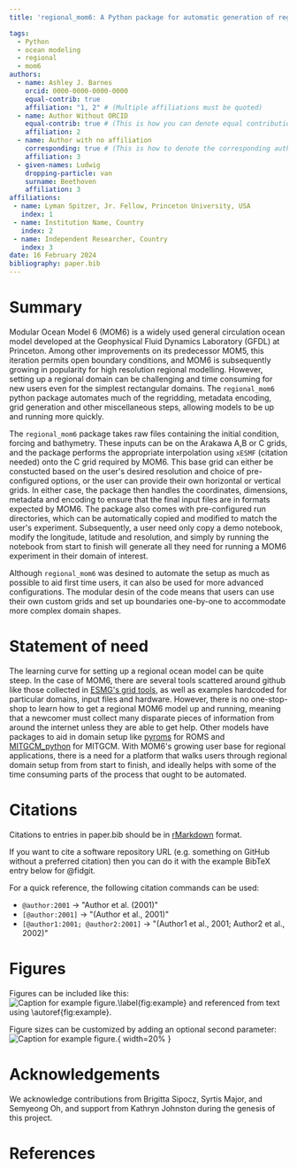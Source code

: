 ```yaml
---
title: 'regional_mom6: A Python package for automatic generation of regional configurations for the Modular Ocean Model 6'

tags:
  - Python
  - ocean modeling
  - regional
  - mom6
authors:
  - name: Ashley J. Barnes
    orcid: 0000-0000-0000-0000
    equal-contrib: true
    affiliation: "1, 2" # (Multiple affiliations must be quoted)
  - name: Author Without ORCID
    equal-contrib: true # (This is how you can denote equal contributions between multiple authors)
    affiliation: 2
  - name: Author with no affiliation
    corresponding: true # (This is how to denote the corresponding author)
    affiliation: 3
  - given-names: Ludwig
    dropping-particle: van
    surname: Beethoven
    affiliation: 3
affiliations:
 - name: Lyman Spitzer, Jr. Fellow, Princeton University, USA
   index: 1
 - name: Institution Name, Country
   index: 2
 - name: Independent Researcher, Country
   index: 3
date: 16 February 2024
bibliography: paper.bib
---
```



# Summary

Modular Ocean Model 6 (MOM6) is a widely used general circulation ocean model developed at the Geophysical Fluid Dynamics Laboratory (GFDL) at Princeton. Among other improvements on its predecessor MOM5, this iteration permits open boundary conditions, and MOM6 is subsequently growing in popularity for high resolution regional modelling. However, setting up a regional domain can be challenging and time consuming for new users even for the simplest rectangular domains. The `regional_mom6` python package automates much of the regridding, metadata encoding, grid generation and other miscellaneous steps, allowing models to be up and running more quickly. 

The `regional_mom6` package takes raw files containing the initial condition, forcing and bathymetry. These inputs can be on the Arakawa A,B or C grids, and the package performs the appropriate interpolation using `xESMF` (citation needed) onto the C grid required by MOM6. This base grid can either be constucted based on the user's desired resolution and choice of pre-configured options, or the user can provide their own horizontal or vertical grids. In either case, the package then handles the coordinates, dimensions, metadata and encoding to ensure that the final input files are in formats expected by MOM6. The package also comes with pre-configured run directories, which can be automatically copied and modified to match the user's experiment. Subsequently, a user need only copy a demo notebook, modify the longitude, latitude and resolution, and simply by running the notebook from start to finish will generate all they need for running a MOM6 experiment in their domain of interest. 

Although `regional_mom6` was desined to automate the setup as much as possible to aid first time users, it can also be used for more advanced configurations. The modular desin of the code means that users can use their own custom grids and set up boundaries one-by-one to accommodate more complex domain shapes. 


# Statement of need

The learning curve for setting up a regional ocean model can be quite steep. In the case of MOM6, there are several tools scattered around github like those collected in [ESMG's grid tools](https://github.com/ESMG/gridtools), as well as examples hardcoded for particular domains, input files and hardware. However, there is no one-stop-shop to learn how to get a regional MOM6 model up and running, meaning that a newcomer must collect many disparate pieces of information from around the internet unless they are able to get help. Other models have packages to aid in domain setup like [pyroms](https://github.com/ESMG/pyroms) for ROMS and [MITGCM_python](https://github.com/knaughten/mitgcm_python) for MITGCM. With MOM6's growing user base for regional applications, there is a need for a platform that walks users through regional domain setup from from start to finish, and ideally helps with some of the time consuming parts of the process that ought to be automated. 

# Citations

Citations to entries in paper.bib should be in
[rMarkdown](http://rmarkdown.rstudio.com/authoring_bibliographies_and_citations.html)
format.

If you want to cite a software repository URL (e.g. something on GitHub without a preferred
citation) then you can do it with the example BibTeX entry below for @fidgit.

For a quick reference, the following citation commands can be used:
- `@author:2001`  ->  "Author et al. (2001)"
- `[@author:2001]` -> "(Author et al., 2001)"
- `[@author1:2001; @author2:2001]` -> "(Author1 et al., 2001; Author2 et al., 2002)"

# Figures

Figures can be included like this:
![Caption for example figure.\label{fig:example}](figure.png)
and referenced from text using \autoref{fig:example}.

Figure sizes can be customized by adding an optional second parameter:
![Caption for example figure.](figure.png){ width=20% }

# Acknowledgements

We acknowledge contributions from Brigitta Sipocz, Syrtis Major, and Semyeong
Oh, and support from Kathryn Johnston during the genesis of this project.

# References

